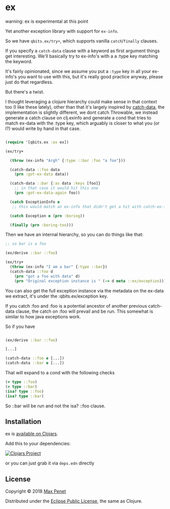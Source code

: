 # ex

warning: ex is experimental at this point

Yet another exception library with support for `ex-info`.

So we have `qbits.ex/try+`, which supports vanilla `catch`/`finally` clauses.

If you specify a `catch-data` clause with a keyword as first argument
things get interesting. We'll basically try to ex-info's with a
a :type key matching the keyword.

It's fairly opinionated, since we assume you put a `:type` key in all
your ex-info's you want to use with this, but it's really good
practice anyway, please just do that regardless.

But there's a twist.

I thought leveraging a clojure hierarchy could make sense in that
context too (I like these lately), other than that it's largely
inspired by [catch-data](https://github.com/gfredericks/catch-data),
the implementation is slightly different, we dont catch Throwable, we
instead generate a catch clause on clj.exinfo and generate a cond
that tries to match ex-data with the :type key, which arguably is
closer to what you (or I?) would write by hand in that case.


``` clj

(require '[qbits.ex :as ex])

(ex/try+

  (throw (ex-info "Argh" {:type ::bar :foo "a foo"}))

  (catch-data ::foo data
    (prn :got-ex-data data))

  (catch-data ::bar {:as data :keys [foo]}
    ;; in that case it would hit this one
    (prn :got-ex-data-again foo))

  (catch ExceptionInfo e
   ;; this would match an ex-info that didn't get a hit with catch-ex-info)

  (catch Exception e (prn :boring))

  (finally (prn :boring-too)))

```


Then we have an internal hierarchy, so you can do things like that:

``` clj
;; so bar is a foo

(ex/derive ::bar ::foo)

(ex/try+
  (throw (ex-info "I am a bar" {:type ::bar})
  (catch-data ::foo d
    (prn "got a foo with data" d)
    (prn "Original exception instance is " (-> d meta ::ex/exception))))

```

You can also get the full exception instance via the metadata on the
ex-data we extract, it's under the :qbits.ex/exception key.


If you catch :foo and :foo is a potential ancestor of another previous
catch-data clause, the catch on :foo will prevail and be run. This somewhat is
similar to how java exceptions work.

So if you have


``` clj

(ex/derive ::bar ::foo)

[...]

(catch-data ::foo e [...])
(catch-data ::bar e [...])
```

That will expand to a cond with the following checks

``` clj
(= type ::foo)
(= type ::bar)
(isa? type ::foo)
(isa? type ::bar)
```

So ::bar will be run and not the isa? ::foo clause.

## Installation

ex is [available on Clojars](https://clojars.org/cc.qbits/ex).

Add this to your dependencies:


[![Clojars Project](https://img.shields.io/clojars/v/cc.qbits/ex.svg)](https://clojars.org/cc.qbits/ex)


or you can just grab it via `deps.edn` directly

<!-- Please check the -->
<!-- [Changelog](https://github.com/mpenet/ex/blob/master/CHANGELOG.md) -->
<!-- if you are upgrading. -->

## License

Copyright © 2018 [Max Penet](http://twitter.com/mpenet)

Distributed under the
[Eclipse Public License](http://www.eclipse.org/legal/epl-v10.html),
the same as Clojure.
